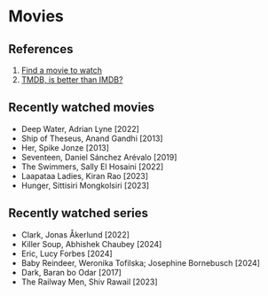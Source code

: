 # Movies

## References

1. [Find a movie to watch](https://agoodmovietowatch.com/)
2. [TMDB, is better than IMDB?](https://www.themoviedb.org/)

## Recently watched movies

- Deep Water, Adrian Lyne [2022]
- Ship of Theseus, Anand Gandhi [2013]
- Her, Spike Jonze [2013]
- Seventeen, Daniel Sánchez Arévalo [2019]
- The Swimmers, Sally El Hosaini [2022]
- Laapataa Ladies, Kiran Rao [2023]
- Hunger, Sittisiri Mongkolsiri [2023]

## Recently watched series

- Clark, Jonas Åkerlund [2022]
- Killer Soup, Abhishek Chaubey [2024]
- Eric, Lucy Forbes [2024]
- Baby Reindeer, Weronika Tofilska; Josephine Bornebusch [2024]
- Dark, Baran bo Odar [2017]
- The Railway Men, Shiv Rawail [2023]
